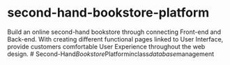 # second-hand-bookstore-platform
Build an online second-hand bookstore through connecting Front-end and Back-end. 
With creating different functional pages linked to User Interface, provide customers comfortable User Experience throughout the web design.
#   S e c o n d - H a n d _ B o o k s t o r e _ P l a t f o r m _ i n _ c l a s s _ d a t a b a s e _ m a n a g e m e n t  
 